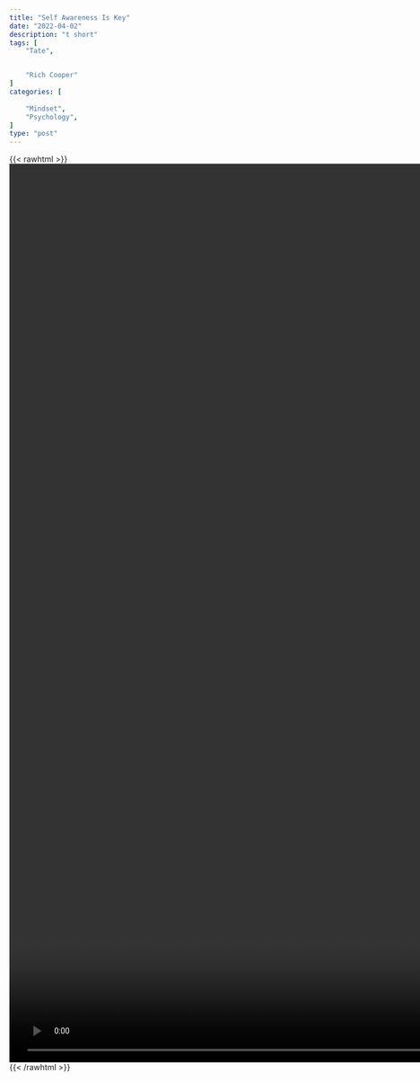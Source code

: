 ```yaml
---
title: "Self Awareness Is Key"
date: "2022-04-02"
description: "t short"
tags: [
    "Tate",


    "Rich Cooper"
]
categories: [
    
    "Mindset",
    "Psychology",
]
type: "post"
---
```

{{< rawhtml >}}
    <video style="height:40vh;width:auto" overflow="hidden" controls>
        <source src="https://clips.dev00ps.com/Tate/SELF%20AWARENESS%20IS%20%F0%9F%94%91%20selfawareness%20brotherhood.mp4" type="video/mp4"> 
    </video>
{{< /rawhtml >}}